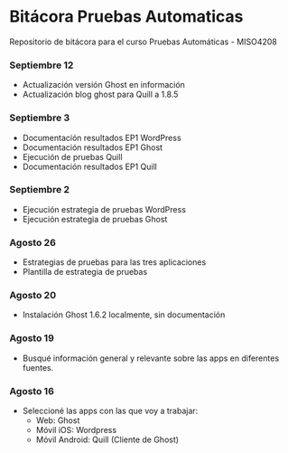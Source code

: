 # Bitácora Pruebas Automaticas
Repositorio de bitácora para el curso Pruebas Automáticas - MISO4208

### Septiembre 12
- Actualización versión Ghost en información
- Actualización blog ghost para Quill a 1.8.5

### Septiembre 3
- Documentación resultados EP1 WordPress
- Documentación resultados EP1 Ghost
- Ejecución de pruebas Quill
- Documentación resultados EP1 Quill

### Septiembre 2
- Ejecución estrategia de pruebas WordPress
- Ejecución estrategia de pruebas Ghost

### Agosto 26
- Estrategias de pruebas para las tres aplicaciones
- Plantilla de estrategia de pruebas

### Agosto 20
- Instalación Ghost 1.6.2 localmente, sin documentación

### Agosto 19
- Busqué información general y relevante sobre las apps en diferentes fuentes.

### Agosto 16
- Seleccioné las apps con las que voy a trabajar:
  - Web: Ghost
  - Móvil iOS: Wordpress
  - Móvil Android: Quill (Cliente de Ghost)
